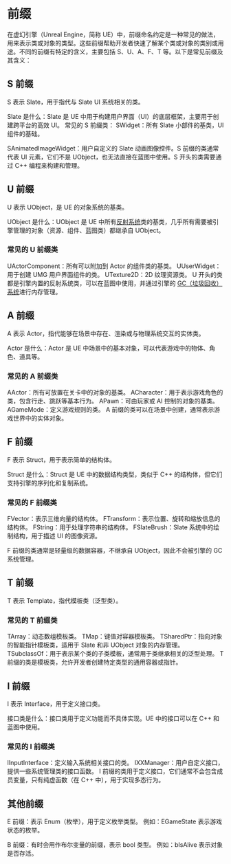 # 前缀

在虚幻引擎（Unreal Engine，简称 UE）中，前缀命名约定是一种常见的做法，用来表示类或对象的类型。这些前缀帮助开发者快速了解某个类或对象的类别或用途。不同的前缀有特定的含义，主要包括 S、U、A、F、T 等。以下是常见前缀及其含义：

## S 前缀

S 表示 Slate，用于指代与 Slate UI 系统相关的类。

Slate 是什么：Slate 是 UE 中用于构建用户界面（UI）的底层框架，主要用于创建跨平台的高效 UI。
常见的 S 前缀类：
SWidget：所有 Slate 小部件的基类，UI 组件的基础。

SAnimatedImageWidget：用户自定义的 Slate 动画图像控件。S 前缀的类通常代表 UI 元素，它们不是 UObject，也无法直接在蓝图中使用。S 开头的类需要通过 C++ 编程来构建和管理。

## U 前缀

U 表示 UObject，是 UE 的对象系统的基类。

UObject 是什么：UObject 是 UE 中所有[反射系统](../反射系统/反射系统.md)类的基类，几乎所有需要被引擎管理的对象（资源、组件、蓝图类）都继承自 UObject。

### 常见的 U 前缀类

UActorComponent：所有可以附加到 Actor 的组件类的基类。
UUserWidget：用于创建 UMG 用户界面组件的类。
UTexture2D：2D 纹理资源类。
U 开头的类都是引擎内置的反射系统类，可以在蓝图中使用，并通过引擎的 [GC（垃圾回收）系统](../Garbage%20Collection/GC.md)进行内存管理。

## A 前缀

A 表示 Actor，指代能够在场景中存在、渲染或与物理系统交互的实体类。

Actor 是什么：Actor 是 UE 中场景中的基本对象，可以代表游戏中的物体、角色、道具等。

### 常见的 A 前缀类

AActor：所有可放置在关卡中的对象的基类。
ACharacter：用于表示游戏角色的类，包含行走、跳跃等基本行为。
APawn：可由玩家或 AI 控制的对象的基类。
AGameMode：定义游戏规则的类。
A 前缀的类可以在场景中创建，通常表示游戏世界中的实体对象。

## F 前缀

F 表示 Struct，用于表示简单的结构体。

Struct 是什么：Struct 是 UE 中的数据结构类型，类似于 C++ 的结构体，但它们支持引擎的序列化和复制系统。

### 常见的 F 前缀类

FVector：表示三维向量的结构体。
FTransform：表示位置、旋转和缩放信息的结构体。
FString：用于处理字符串的结构体。
FSlateBrush：Slate 系统中的绘制结构，用于描述 UI 的图像资源。

F 前缀的类通常是轻量级的数据容器，不继承自 UObject，因此不会被引擎的 GC 系统管理。

## T 前缀

T 表示 Template，指代模板类（泛型类）。

### 常见的 T 前缀类

TArray：动态数组模板类。
TMap：键值对容器模板类。
TSharedPtr：指向对象的智能指针模板类，适用于 Slate 和非 UObject 对象的内存管理。
TSubclassOf：用于表示某个类的子类模板，通常用于类继承相关的泛型处理。
T 前缀的类是模板类，允许开发者创建特定类型的通用容器或指针。

## I 前缀

I 表示 Interface，用于定义接口类。

接口类是什么：接口类用于定义功能而不具体实现。UE 中的接口可以在 C++ 和蓝图中使用。

### 常见的 I 前缀类

IInputInterface：定义输入系统相关接口的类。
IXXManager：用户自定义接口，提供一些系统管理类的接口函数。
I 前缀的类用于定义接口，它们通常不会包含成员变量，只有纯虚函数（在 C++ 中），用于实现多态行为。

## 其他前缀

E 前缀：表示 Enum（枚举），用于定义枚举类型。
例如：EGameState 表示游戏状态的枚举。

B 前缀：有时会用作布尔变量的前缀，表示 bool 类型。
例如：bIsAlive 表示对象是否存活。